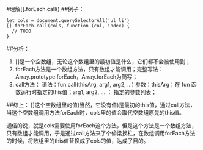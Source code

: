 #理解[].forEach.call()
##例子：
```
let cols = document.querySelectorAll('ul li')
[].forEach.call(cols, function (col, index) {
  // TODO
}
```
##分析：
1. []是一个空数组，无论这个数组里的最初值是什么，它们都不会被使用到；
2. forEach方法是一个数组方法，只有数组才能调用；完整写法：Array.prototype.forEach，Array.forEach为简写；
3. call方法：
    语法：fun.call(thisArg, arg1, arg2, ...)
    参数：thisArg：在 fun 函数运行时指定的this值；arg1, arg2, ... ： 指定的参数列表； 

##综上： 
[]这个空数组里的值(当然，它没有值)是最初的this值，通过call方法，当这个空数组调用方法forEach时，cols里的值会取代空数组原先的this值。 

通俗的说，就是cols需要使用forEach这个方法，但是这个方法是一个数组方法，只有数组才能调用，于是通过call方法来了个偷梁换柱，在数组调用forEach方法的时候，将数组里的this值替换成了cols的值，达成了目的。